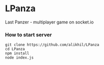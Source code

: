 # LPanza
Last Panzer - multiplayer game on socket.io

### How to start server
```
git clone https://github.com/alikhil/LPanza
cd LPanza
npm install
node index.js
```
